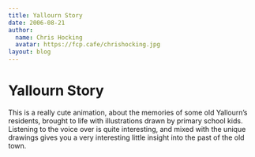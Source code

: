 ```yaml
---
title: Yallourn Story
date: 2006-08-21
author:
  name: Chris Hocking
  avatar: https://fcp.cafe/chrishocking.jpg
layout: blog
---
```

# Yallourn Story

This is a really cute animation, about the memories of some old Yallourn’s residents, brought to life with illustrations drawn by primary school kids. Listening to the voice over is quite interesting, and mixed with the unique drawings gives you a very interesting little insight into the past of the old town.